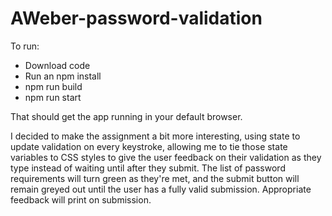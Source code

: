 # AWeber-password-validation

To run:

- Download code
- Run an npm install
- npm run build
- npm run start

That should get the app running in your default browser.

I decided to make the assignment a bit more interesting, using state to update validation on every keystroke, allowing me to tie those state variables to CSS styles to give the user feedback on their validation as they type instead of waiting until after they submit. The list of password requirements will turn green as they're met, and the submit button will remain greyed out until the user has a fully valid submission. Appropriate feedback will print on submission.
